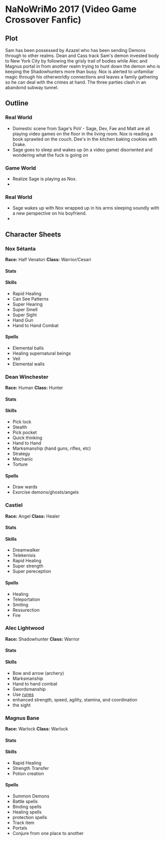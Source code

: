 # NaNoWriMo 2017 (Video Game Crossover Fanfic)

## Plot

Sam has been possessed by Azazel who has been sending Demons through to other realms.  Dean and Cass track Sam's demon invested body to New York City by following the grisly trail of bodies while Alec and Magnus portal in from another realm trying to hunt down the demon who is keeping the Shadowhunters more than busy.  Nox is alerted to unfamiliar magic through his otherworldly connections and leaves a family gathering so he can deal with the crimes at hand.  The three parties clash in an abandond subway tunnel.


## Outline

### Real World

* Domestic scene from Sage's PoV - Sage, Dev, Fae and Matt are all playing video games on the floor in the living room.  Nox is reading a book sprawled on the couch.  Dee's in the kitchen baking cookies with Drake.
* Sage goes to sleep and wakes up (in a video game) disoriented and wondering what the fuck is going on

### Game World

* Realize Sage is playing as Nox.
*


### Real World

* Sage wakes up with Nox wrapped up in his arms sleeping soundly with a new perspective on his boyfriend.
*


## Character Sheets

### Nox Sétanta

**Race:** Half Venatori
**Class:** Warrior/Cesari

#### Stats

#### Skills

* Rapid Healing
* Can See Patterns
* Super Hearing
* Super Smell
* Super Sight
* Hand Gun
* Hand to Hand Combat

#### Spells

* Elemental balls
* Healing supernatural beings
* Veil
* Elemental walls

### Dean Winchester

**Race:** Human
**Class:** Hunter

#### Stats

#### Skills

* Pick lock
* Stealth
* Pick pocket
* Quick thinking
* Hand to Hand
* Marksmanship (hand guns, rifles, etc)
* Strategy
* Mechanic
* Torture

#### Spells

* Draw wards
* Exorcise demons/ghosts/angels

### Castiel

**Race:** Angel
**Class:** Healer

#### Stats

#### Skills

* Dreamwalker
* Telekenisis
* Rapid Healing
* Super strength
* Super pereception

#### Spells

* Healing
* Teleportation
* Smiting
* Ressurection
* Fire

### Alec Lightwood

**Race:** Shadowhunter
**Class:** Warrior

#### Stats

#### Skills

* Bow and arrow (archery)
* Marksmanship
* Hand to hand combat
* Swordsmanship
* Use [runes](http://shadowhunters.wikia.com/wiki/Runes)
* enhanced strength, speed, agility, stamina, and coordination
* the sight

### Magnus Bane

**Race:** Warlock
**Class:** Warlock

#### Stats

#### Skills

* Rapid Healing
* Strength Transfer
* Potion creation

#### Spells

* Summon Demons
* Battle spells
* Binding spells
* Healing spells
* protection spells
* Track item
* Portals
* Conjure from one place to another